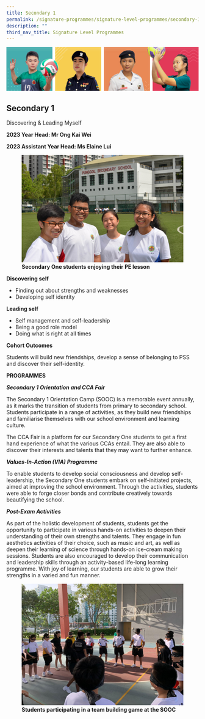 ```yaml
---
title: Secondary 1
permalink: /signature-programmes/signature-level-programmes/secondary-1/
description: ""
third_nav_title: Signature Level Programmes
---
```

![](/images/Our%20School/subbanner.jpg)

## Secondary 1

Discovering &amp; Leading Myself


**2023 Year Head: Mr Ong Kai Wei**

**2023 Assistant Year Head: 
Ms Elaine Lui**

<figure>
<img src="/images/Signature%20Programmes/Signature%20Level%20Programmes/Sec%201/New%20Sec%201s-2.jpg">
<figcaption> <strong> Secondary One students enjoying their PE lesson</strong> </figcaption>
</figure>

**Discovering self**

*   Finding out about strengths and weaknesses
*   Developing self identity

  

**Leading self**

*   Self management and self-leadership
*   Being a good role model
*   Doing what is right at all times

  

**Cohort Outcomes**

Students will build new friendships, develop a sense of belonging to PSS and discover their self-identity.

  

  

**PROGRAMMES**

  

**_Secondary 1 Orientation and CCA Fair_**

  

The Secondary 1 Orientation Camp (SOOC) is a memorable event annually, as it marks the transition of students from primary to secondary school. Students participate in a range of activities, as they build new friendships and familiarise themselves with our school environment and learning culture.

  

The CCA Fair is a platform for our Secondary One students to get a first hand experience of what the various CCAs entail. They are also able to discover their interests and talents that they may want to further enhance.

  

  

_**Values-In-Action (VIA) Programme**_

  

To enable students to develop social consciousness and develop self-leadership, the Secondary One students embark on self-initiated projects, aimed at improving the school environment. Through the activities, students were able to forge closer bonds and contribute creatively towards beautifying the school.

  

  

**_Post-Exam Activities_**

  

As part of the holistic development of students, students get the opportunity to participate in various hands-on activities to deepen their understanding of their own strengths and talents. They engage in fun aesthetics activities of their choice, such as music and art, as well as deepen their learning of science through hands-on ice-cream making sessions. Students are also encouraged to develop their communication and leadership skills through an activity-based life-long learning programme. With joy of learning, our students are able to grow their strengths in a varied and fun manner.

<figure>
<img src="/images/Signature%20Programmes/Signature%20Level%20Programmes/Sec%201/Orientation4.jpeg">
<figcaption> <strong> Students participating in a team building game at the SOOC </strong> </figcaption>
</figure>